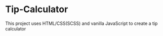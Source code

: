# Tip-Calculator
This project uses HTML/CSS(SCSS) and vanilla JavaScript to create a tip calculator
